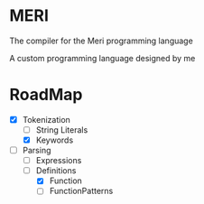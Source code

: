 # MERI

The compiler for the Meri programming language

A custom programming language designed by me

# RoadMap
- [x] Tokenization
    - [ ] String Literals
    - [x] Keywords
- [ ] Parsing
    - [ ] Expressions
    - [ ] Definitions
        - [x] Function
        - [ ] FunctionPatterns
